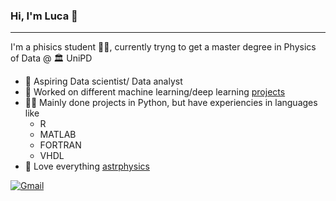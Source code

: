 ### Hi, I'm Luca 👋


***
I'm a phisics student 👨‍🎓, currently tryng to get a master degree in Physics of Data @ 🏛 UniPD

- 💾 Aspiring Data scientist/ Data analyst
- 🔨 Worked on different machine learning/deep learning [projects](https://github.com/Luca-Negri/3BodyProblemwithDeepNN) 
- 👨‍💻 Mainly done projects in Python, but have experiencies in languages like
  - R
  - MATLAB
  - FORTRAN
  - VHDL
- 🚀 Love everything [astrphysics](https://github.com/Luca-Negri/Gravitational-Waves-Inference)

[![Gmail](https://img.shields.io/static/v1?style=flat-square&message=Gmail&color=EA4335&logo=Gmail&logoColor=FFFFFF&label=)](mailto:luca.negri@studenti.unipd.it)



<!--
**Luca-Negri/Luca-Negri** is a ✨ _special_ ✨ repository because its `README.md` (this file) appears on your GitHub profile.

Here are some ideas to get you started:

- 🔭 I’m currently working on ...
- 🌱 I’m currently learning ...
- 👯 I’m looking to collaborate on ...
- 🤔 I’m looking for help with ...
- 💬 Ask me about ...
- 📫 How to reach me: ...
- 😄 Pronouns: ...
- ⚡ Fun fact: ...
-->
